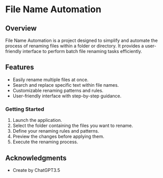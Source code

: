 # File Name Automation

## Overview

File Name Automation is a project designed to simplify and automate the process of renaming files within a folder or directory. It provides a user-friendly interface to perform batch file renaming tasks efficiently.

## Features

- Easily rename multiple files at once.
- Search and replace specific text within file names.
- Customizable renaming patterns and rules.
- User-friendly interface with step-by-step guidance.

### Getting Started

1. Launch the application.
2. Select the folder containing the files you want to rename.
3. Define your renaming rules and patterns.
4. Preview the changes before applying them.
5. Execute the renaming process.

## Acknowledgments

- Create by ChatGPT3.5
